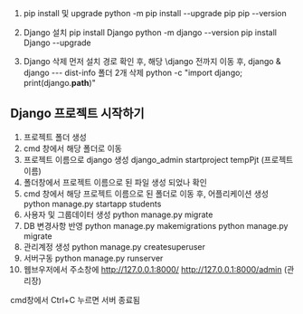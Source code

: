 1. pip install 및 upgrade
python -m pip install --upgrade pip
pip --version

2. Django 설치
pip install Django
python -m django --version
pip install Django --upgrade

3. Django 삭제
먼저 설치 경로 확인 후, 해당 \django 전까지 이동 후, django & django --- dist-info 폴더 2개 삭제
python -c "import django; print(django.__path__)"

## Django 프로젝트 시작하기
1. 프로젝트 폴더 생성
2. cmd 창에서 해당 폴더로 이동
3. 프로젝트 이름으로 django 생성
django_admin startproject tempPjt (프로젝트 이름)
4. 폴더창에서 프로젝트 이름으로 된 파일 생성 되었나 확인
5. cmd 창에서 해당 프로젝트 이름으로 된 폴더로 이동 후, 어플리케이션 생성
python manage.py startapp students
6. 사용자 및 그룹데이터 생성
python manage.py migrate
7. DB 변경사항 반영
python manage.py makemigrations
python manage.py migrate
8. 관리계정 생성
python manage.py createsuperuser
9. 서버구동
python manage.py runserver
10. 웹브우저에서 주소창에 
http://127.0.0.1:8000/
http://127.0.0.1:8000/admin (관리장)

cmd창에서 Ctrl+C 누르면 서버 종료됨


